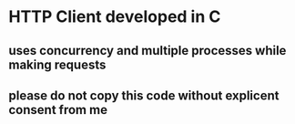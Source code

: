 # HTTP Client developed in C
## uses concurrency and multiple processes while making requests
## please do not copy this code without explicent consent from me
